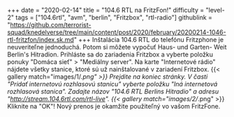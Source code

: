 +++
date = "2020-02-14"
title = "104.6 RTL na FritzFon!"
difficulty = "level-2"
tags = ["104.6rtl", "avm", "berlin", "Fritzbox", "rtl-radio"]
githublink = "https://github.com/terrorist-squad/knedelverse/tree/main/content/post/2020/february/20200214-1046-rtl-fritzfon/index.sk.md"
+++
Inštalácia 104.6 RTL do telefónu Fritzphone je neuveriteľne jednoduchá. Potom si môžete vypočuť Haus- und Garten- Weit Berlin's Hitradion. Prihláste sa do zariadenia Fritzbox a vyberte položku ponuky "Domáca sieť" > "Mediálny server". Na karte "Internetové rádio" nájdete všetky stanice, ktoré sú už nainštalované v zariadení Fritzbox.
{{< gallery match="images/1/*.png" >}}
Prejdite na koniec stránky. V časti "Pridať internetovú rozhlasovú stanicu" vyberte položku "Iná internetová rozhlasová stanica". Zadajte názov "104.6 RTL Berlins Hitradio" a adresu "http://stream.104.6rtl.com/rtl-live".
{{< gallery match="images/2/*.png" >}}
Kliknite na "OK"! Nový prenos je okamžite použiteľný vo vašom FritzFone.
